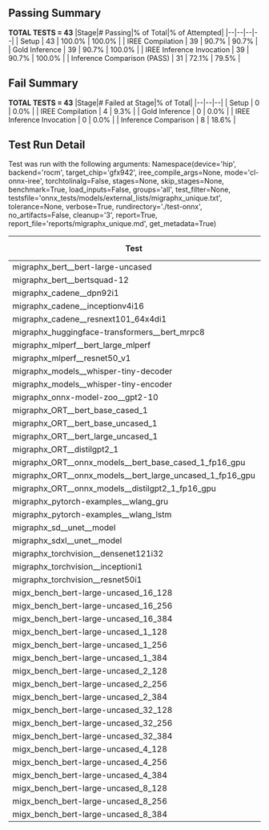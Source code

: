 ## Passing Summary

**TOTAL TESTS = 43**
|Stage|# Passing|% of Total|% of Attempted|
|--|--|--|--|
| Setup | 43 | 100.0% | 100.0% |
| IREE Compilation | 39 | 90.7% | 90.7% |
| Gold Inference | 39 | 90.7% | 100.0% |
| IREE Inference Invocation | 39 | 90.7% | 100.0% |
| Inference Comparison (PASS) | 31 | 72.1% | 79.5% |
## Fail Summary

**TOTAL TESTS = 43**
|Stage|# Failed at Stage|% of Total|
|--|--|--|
| Setup | 0 | 0.0% |
| IREE Compilation | 4 | 9.3% |
| Gold Inference | 0 | 0.0% |
| IREE Inference Invocation | 0 | 0.0% |
| Inference Comparison | 8 | 18.6% |
## Test Run Detail
Test was run with the following arguments:
Namespace(device='hip', backend='rocm', target_chip='gfx942', iree_compile_args=None, mode='cl-onnx-iree', torchtolinalg=False, stages=None, skip_stages=None, benchmark=True, load_inputs=False, groups='all', test_filter=None, testsfile='onnx_tests/models/external_lists/migraphx_unique.txt', tolerance=None, verbose=True, rundirectory='./test-onnx', no_artifacts=False, cleanup='3', report=True, report_file='reports/migraphx_unique.md', get_metadata=True)

| Test | Exit Status | Mean Benchmark Time (ms) | Notes |
|--|--|--|--|
| migraphx_bert__bert-large-uncased | PASS | 19.41066506508462 | |
| migraphx_bert__bertsquad-12 | compilation | None | |
| migraphx_cadene__dpn92i1 | PASS | 3.479776393757401 | |
| migraphx_cadene__inceptionv4i16 | PASS | 19.63482766964093 | |
| migraphx_cadene__resnext101_64x4di1 | PASS | 4.243844810566569 | |
| migraphx_huggingface-transformers__bert_mrpc8 | PASS | 6.977917445409628 | |
| migraphx_mlperf__bert_large_mlperf | PASS | 25.938726848182384 | |
| migraphx_mlperf__resnet50_v1 | Numerics | 14.109641381849846 | |
| migraphx_models__whisper-tiny-decoder | PASS | 42.21864867334565 | |
| migraphx_models__whisper-tiny-encoder | Numerics | 103.71698175246514 | |
| migraphx_onnx-model-zoo__gpt2-10 | compilation | None | |
| migraphx_ORT__bert_base_cased_1 | PASS | 121.86922466692825 | |
| migraphx_ORT__bert_base_uncased_1 | PASS | 121.73828169600002 | |
| migraphx_ORT__bert_large_uncased_1 | PASS | 536.7105884167055 | |
| migraphx_ORT__distilgpt2_1 | PASS | 69.72209351758163 | |
| migraphx_ORT__onnx_models__bert_base_cased_1_fp16_gpu | Numerics | 66.02771391132563 | |
| migraphx_ORT__onnx_models__bert_large_uncased_1_fp16_gpu | Numerics | 340.637523913756 | |
| migraphx_ORT__onnx_models__distilgpt2_1_fp16_gpu | Numerics | 35.57868578936905 | |
| migraphx_pytorch-examples__wlang_gru | PASS | 20.989041912424216 | |
| migraphx_pytorch-examples__wlang_lstm | PASS | 8.304622334738571 | |
| migraphx_sd__unet__model | import_model | None | |
| migraphx_sdxl__unet__model | import_model | None | |
| migraphx_torchvision__densenet121i32 | PASS | 13.659796932091313 | |
| migraphx_torchvision__inceptioni1 | PASS | 3.0869771186235018 | |
| migraphx_torchvision__resnet50i1 | PASS | 2.0248853770602677 | |
| migx_bench_bert-large-uncased_16_128 | PASS | 25.460091635717877 | |
| migx_bench_bert-large-uncased_16_256 | PASS | 36.84507738472076 | |
| migx_bench_bert-large-uncased_16_384 | Numerics | 55.22781455268463 | |
| migx_bench_bert-large-uncased_1_128 | PASS | 12.562262570662867 | |
| migx_bench_bert-large-uncased_1_256 | PASS | 12.7653300084851 | |
| migx_bench_bert-large-uncased_1_384 | PASS | 19.271144695166083 | |
| migx_bench_bert-large-uncased_2_128 | PASS | 12.896559537491862 | |
| migx_bench_bert-large-uncased_2_256 | PASS | 19.190352087051753 | |
| migx_bench_bert-large-uncased_2_384 | PASS | 19.877508193964047 | |
| migx_bench_bert-large-uncased_32_128 | PASS | 35.40632519094894 | |
| migx_bench_bert-large-uncased_32_256 | PASS | 68.37442944136758 | |
| migx_bench_bert-large-uncased_32_384 | Numerics | 109.126622400557 | |
| migx_bench_bert-large-uncased_4_128 | PASS | 19.25850052093328 | |
| migx_bench_bert-large-uncased_4_256 | Numerics | 19.95299852763613 | |
| migx_bench_bert-large-uncased_4_384 | PASS | 23.205172249840363 | |
| migx_bench_bert-large-uncased_8_128 | PASS | 20.09947909751818 | |
| migx_bench_bert-large-uncased_8_256 | PASS | 27.45139537333154 | |
| migx_bench_bert-large-uncased_8_384 | PASS | 32.21552618638132 | |
